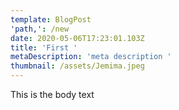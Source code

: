 ```yaml
---
template: BlogPost
'path,': /new
date: 2020-05-06T17:23:01.103Z
title: 'First '
metaDescription: 'meta description '
thumbnail: /assets/Jemima.jpeg
---
```

This is the body text
